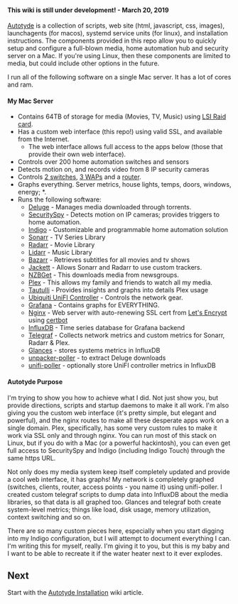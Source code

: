 #### This wiki is still under development! - March 20, 2019

[Autotyde](https://github.com/davidnewhall/autotyed) is a collection of scripts,
web site (html, javascript, css, images), launchagents (for macos), systemd service
units (for linux), and installation instructions. The components provided in this
repo allow you to quickly setup and configure a full-blown media, home automation
hub and security server on a Mac. If you're using Linux, then these components are
limited to media, but could include other options in the future.

I run all of the following software on a single Mac server. It has a lot of cores and ram.

#### My Mac Server

- Contains 64TB of storage for media (Movies, TV, Music) using [LSI Raid card](https://www.amazon.com/LSI-Logic-SAS9260-8I-8PORT-512MB/dp/B002IT4YG2).
- Has a custom web interface (this repo!) using valid SSL, and available from the Internet.
  - The web interface allows full access to the apps below (those that provide their own web interface).
- Controls over 200 home automation switches and sensors
- Detects motion on, and records video from 8 IP security cameras
- Controls [2 switches](https://store.ui.com/collections/routing-switching/unifi), [3 WAPs](https://www.ui.com/unifi/unifi-ap-ac-pro/) and a [router](https://www.ui.com/unifi-routing/unifi-security-gateway-pro-4/).
- Graphs everything. Server metrics, house lights, temps, doors, windows, energy; *.
- Runs the following software:
  - [Deluge](https://deluge-torrent.org) - Manages media downloaded through torrents.
  - [SecuritySpy](https://www.bensoftware.com/securityspy/) - Detects motion on IP cameras; provides triggers to home automation.
  - [Indigo](https://www.indigodomo.com) - Customizable and programmable home automation solution
  - [Sonarr](https://sonarr.tv) - TV Series Library
  - [Radarr](https://radarr.video) - Movie Library
  - [Lidarr](https://lidarr.audio) - Music Library
  - [Bazarr](https://github.com/morpheus65535/bazarr) - Retrieves subtitles for all movies and tv shows
  - [Jackett](https://github.com/Jackett/Jackett) - Allows Sonarr and Radarr to use custom trackers.
  - [NZBGet](https://nzbget.net) - This downloads media from newsgroups.
  - [Plex](https://www.plex.tv) - This allows my family and friends to watch all my media.
  - [Tautulli](https://tautulli.com) - Provides insights and graphs into details Plex usage
  - [Ubiquiti UniFI Controller](https://www.ui.com/download/unifi) - Controls the network gear.
  - [Grafana](https://grafana.com) - Contains graphs for EVERYTHING.
  - [Nginx](https://www.nginx.com) - Web server with auto-renewing SSL cert from [Let's Encrypt](https://letsencrypt.org) using [certbot](https://certbot.eff.org)
  - [InfluxDB](https://www.influxdata.com) - Time series database for Grafana backend
  - [Telegraf](https://www.influxdata.com/time-series-platform/telegraf) - Collects network metrics and custom metrics for Sonarr, Radarr & Plex.
  - [Glances](https://nicolargo.github.io/glances/) - stores systems metrics in InfluxDB
  - [unpacker-poller](https://github.com/davidnewhall/unpacker-poller) - to extract Deluge downloads
  - [unifi-poller](https://github.com/davidnewhall/unifi-poller) - optionally store UniFI controller metrics in InfluxDB

#### Autotyde Purpose

I'm trying to show you how to achieve what I did. Not just show you, but provide
directions, scripts and startup daemons to make it all work. I'm also giving you
the custom web interface (it's pretty simple, but elegant and powerful), and the
nginx routes to make all these desperate apps work on a single domain. Plex,
specifically, has some very custom rules to make it work via SSL only and through
nginx. You can run most of this stack on Linux, but if you do with a Mac (or a
powerful hackintosh), you can even get full access to SecuritySpy and Indigo
(including Indigo Touch) through the same https URL.

Not only does my media system keep itself completely updated and provide a cool
web interface, it has graphs! My network is completely graphed (switches,
clients, router, access points - you name it) using unifi-poller. I created
custom telegraf scripts to dump data into InfluxDB about the media libraries, so
that data is all graphed too. Glances and telegraf both create system-level
metrics; things like load, disk usage, memory utilization, context switching and
so on.

There are so many custom pieces here, especially when you start digging into my
Indigo configuration, but I will attempt to document everything I can. I'm writing
this for myself, really. I'm giving it to you, but this is my baby and I want to
be able to recreate it if the water heater next to it ever explodes.

## Next

Start with the [Autotyde Installation](/davidnewhall/autotyed/wiki/Autotyde-Installation)
wiki article.
